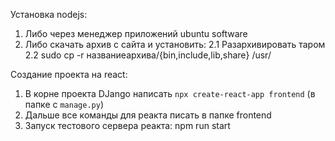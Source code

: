 Установка nodejs:
1. Либо через менеджер приложений ubuntu software
2. Либо скачать архив с сайта и установить:
2.1 Разархивировать таром
2.2 sudo cp -r названиеархива/{bin,include,lib,share} /usr/

Создание проекта на react:
1. В корне проекта DJango написать ``npx create-react-app frontend`` (в папке с ``manage.py``)
2. Дальше все команды для реакта писать в папке frontend
3. Запуск тестового сервера реакта: npm run start